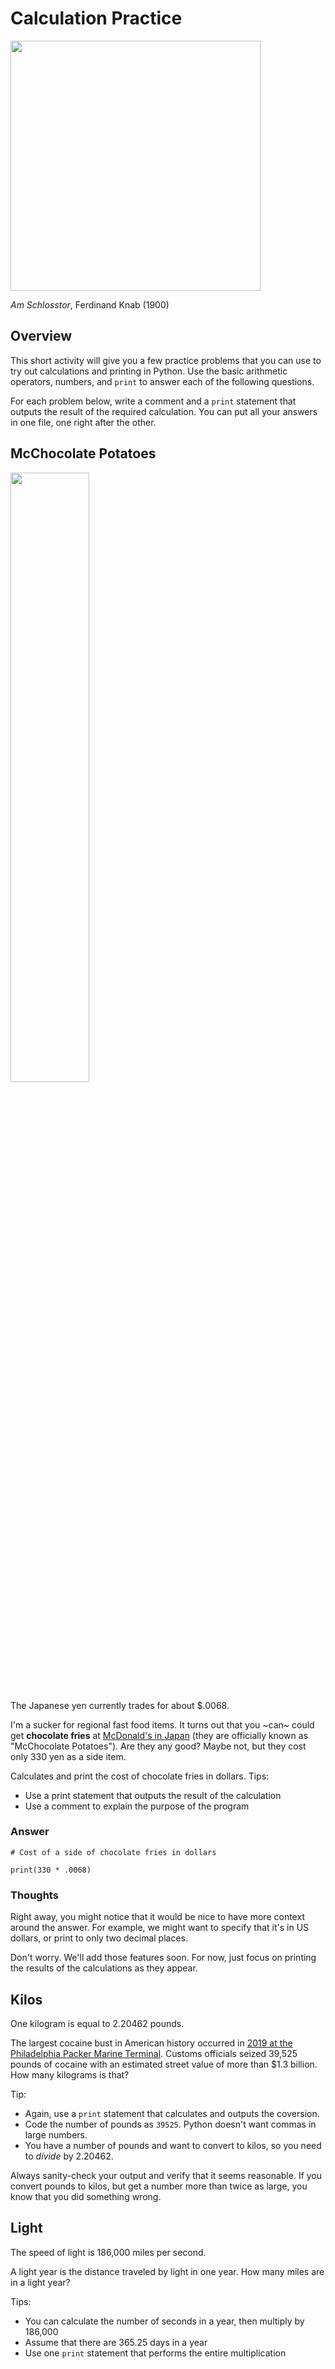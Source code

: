 # Calculation Practice

<img src="https://uploads5.wikiart.org/00341/images/ferdinand-knab/ferdinand-knab-am-schlosstor.jpg!Large.jpg" width="400px" />

*Am Schlosstor*, Ferdinand Knab (1900)

## Overview

This short activity will give you a few practice problems that you can use to try out calculations and printing in Python. Use the basic arithmetic operators, numbers, and `print` to answer each of the following questions.

For each problem below, write a comment and a `print` statement that outputs the result of the required calculation. You can put all your answers in one file, one right after the other.


## McChocolate Potatoes

<img src="https://cdn.vox-cdn.com/thumbor/WMJG04bu5nCmDiQ5mh0_chXelTY=/247x0:787x405/1820x1213/filters:focal(247x0:787x405):format(webp)/cdn.vox-cdn.com/uploads/chorus_image/image/48592139/McDonald_s_Chocolate_Fries.0.0.jpg" width="50%" />

The Japanese yen currently trades for about $.0068.

I'm a sucker for regional fast food items. It turns out that you ~can~ could get **chocolate fries** at [McDonald's in Japan](https://www.eater.com/2016/1/19/10790586/mcdonalds-chocolate-fries-japan) (they are officially known
as "McChocolate Potatoes"). Are they any good? Maybe not, but they cost only 330 yen as a side item.

Calculates and print the cost of chocolate fries in dollars. Tips:

- Use a print statement that outputs the result of the calculation
- Use a comment to explain the purpose of the program

### Answer

```
# Cost of a side of chocolate fries in dollars

print(330 * .0068)
```

### Thoughts

Right away, you might notice that it would be nice to have more context around the answer. For example, we might want to specify that it's in US dollars, or print to only two decimal places.

Don't worry. We'll add those features soon. For now, just focus on printing the results of the calculations as they appear.

## Kilos

One kilogram is equal to 2.20462 pounds.

The largest cocaine bust in American history occurred in [2019 at the Philadelphia Packer Marine Terminal](https://en.wikipedia.org/wiki/2019_Philadelphia_Packer_Marine_Terminal_cocaine_seizure). Customs officials seized 39,525 pounds of cocaine with an estimated street value of more than $1.3 billion. How many kilograms is that?

Tip:

- Again, use a `print` statement that calculates and outputs the coversion.
- Code the number of pounds as `39525`. Python doesn't want commas in large numbers.
- You have a number of pounds and want to convert to kilos, so you need to *divide* by 2.20462.

Always sanity-check your output and verify that it seems reasonable. If you convert pounds to kilos, but get a number more than twice as large, you know that you did something wrong.

## Light

The speed of light is 186,000 miles per second.

A light year is the distance traveled by light in one year. How many miles are in a light year?

Tips:

- You can calculate the number of seconds in a year, then multiply by 186,000
- Assume that there are 365.25 days in a year
- Use one `print` statement that performs the entire multiplication
